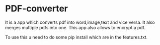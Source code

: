 # PDF-converter

It is a app which converts pdf into word,image,text and vice versa.
It also merges multiple pdfs into one.
This app also allows to encrypt a pdf.


To use this u need to do some pip install which are in the features.txt.
